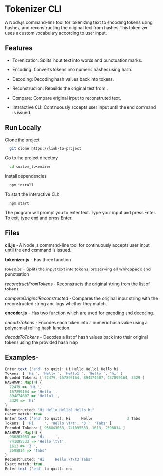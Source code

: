 # Tokenizer CLI

A Node.js command-line tool for tokenizing text to encoding tokens using hashes, and reconstructing the original text from hashes.This tokenizer uses a custom vocabulary according to user input.

## Features

- Tokenization: Splits input text into words and punctuation marks.

- Encoding: Converts tokens into numeric hashes using hash.

- Decoding: Decoding hash values back into tokens.

- Reconstruction: Rebuilds the original text from .

- Compare: Compare original input to reconstruted text.

- Interactive CLI: Continuously accepts user input until the end command is issued.

## Run Locally

Clone the project

```bash
  git clone https://link-to-project
```

Go to the project directory

```bash
  cd custom_tokenizer
```

Install dependencies

```bash
  npm install
```

To start the interactive CLI:

```bash
  npm start
```

The program will prompt you to enter text. Type your input and press Enter. To exit, type end and press Enter.

## Files

**cli.js** - A Node.js command-line tool for continuously accepts user input until the end command is issued.

**tokenizer.js** - Has three function
  
  *tokenize* - Splits the input text into tokens, preserving all whitespace and punctuation

  *reconstructFromTokens* - Reconstructs the original string from the list of tokens.
  
  *compareOriginalReconstructed* - Compares the original input string with the reconstructed string and logs whether they match.

**encoder.js** - Has two function which are used for encoding and decoding.

  *encodeTokens* - Encodes each token into a numeric hash value using a polynomial rolling hash function.

  *decodeToTokens* - Decodes a list of hash values back into their original tokens using the provided hash map

## Examples-

```javascript
Enter text ('end' to quit): Hi Hello Hello1 Hello hi
Tokens: [ 'Hi ', 'Hello ', 'Hello1 ', 'Hello ', 'hi' ]
Encoded Tokens: [ 72479, 157899164, 894874607, 157899164, 3329 ]
HASHMAP: Map(4) {
  72479 => 'Hi ',
  157899164 => 'Hello ',
  894874607 => 'Hello1 ',
  3329 => 'hi'
}
Reconstructed: "Hi Hello Hello1 Hello hi"
Exact match: true
Enter text ('end' to quit): Hi     Hello                3 Tabs
Tokens: [ 'Hi     ', 'Hello \t\t', '3 ', 'Tabs' ]
Encoded Tokens: [ 936863053, 741095533, 1613, 2598814 ]
HASHMAP: Map(4) {
  936863053 => 'Hi     ',
  741095533 => 'Hello \t\t',
  1613 => '3 ',
  2598814 => 'Tabs'
}
Reconstructed: "Hi     Hello \t\t3 Tabs"
Exact match: true
Enter text ('end' to quit): end
```

